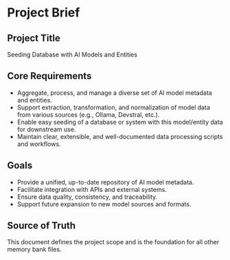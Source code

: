 # Project Brief

## Project Title
Seeding Database with AI Models and Entities

## Core Requirements
- Aggregate, process, and manage a diverse set of AI model metadata and entities.
- Support extraction, transformation, and normalization of model data from various sources (e.g., Ollama, Devstral, etc.).
- Enable easy seeding of a database or system with this model/entity data for downstream use.
- Maintain clear, extensible, and well-documented data processing scripts and workflows.

## Goals
- Provide a unified, up-to-date repository of AI model metadata.
- Facilitate integration with APIs and external systems.
- Ensure data quality, consistency, and traceability.
- Support future expansion to new model sources and formats.

## Source of Truth
This document defines the project scope and is the foundation for all other memory bank files. 